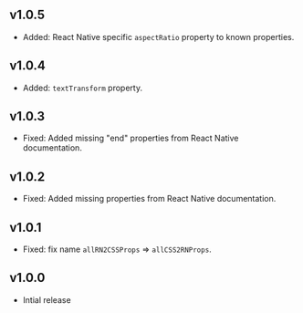 ## v1.0.5

- Added: React Native specific `aspectRatio` property to known properties.

## v1.0.4

- Added: `textTransform` property.

## v1.0.3

- Fixed: Added missing "end" properties from React Native documentation.

## v1.0.2

- Fixed: Added missing properties from React Native documentation.

## v1.0.1

- Fixed: fix name `allRN2CSSProps` => `allCSS2RNProps`.

## v1.0.0

- Intial release
